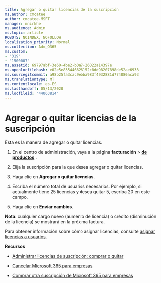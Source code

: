 ```yaml
---
title: Agregar o quitar licencias de la suscripción
ms.author: cmcatee
author: cmcatee-MSFT
manager: mnirkhe
ms.audience: Admin
ms.topic: article
ROBOTS: NOINDEX, NOFOLLOW
localization_priority: Normal
ms.collection: Adm_O365
ms.custom:
- "319"
- "1500007"
ms.assetid: 69797abf-3e60-4be2-b0a7-26022a14397e
ms.openlocfilehash: e02e5e835446626152c8dd98207898de52ae6933
ms.sourcegitcommit: a98b25fa3cac9ebba983f4932881d774880aca93
ms.translationtype: MT
ms.contentlocale: es-ES
ms.lasthandoff: 05/13/2020
ms.locfileid: "44063814"
---
```

# <a name="add-or-remove-licenses-for-your-subscription"></a>Agregar o quitar licencias de la suscripción

Esta es la manera de agregar o quitar licencias.
  
1. En el centro de administración, vaya a la página **facturación** \> **[de productos](https://go.microsoft.com/fwlink/p/?linkid=842054)** .

2. Elija la suscripción para la que desea agregar o quitar licencias.

3. Haga clic en **Agregar o quitar licencias**.

4. Escriba el número total de usuarios necesarios. Por ejemplo, si actualmente tiene 25 licencias y desea quitar 5, escriba 20 en este campo.

5. Haga clic en **Enviar cambios**.

**Nota**: cualquier cargo nuevo (aumento de licencia) o crédito (disminución de la licencia) se mostrará en la próxima factura.

Para obtener información sobre cómo asignar licencias, consulte [asignar licencias a usuarios](https://docs.microsoft.com/microsoft-365/admin/manage/assign-licenses-to-users).

**Recursos**
  
- [Administrar licencias de suscripción: comprar o quitar](https://docs.microsoft.com/microsoft-365/commerce/licenses/buy-licenses)

- [Cancelar Microsoft 365 para empresas](https://support.office.com/article/Cancel-Office-365-for-business-b1bc0bef-4608-4601-813a-cdd9f746709a)

- [Comprar otra suscripción de Microsoft 365 para empresas](https://support.office.com/article/Buy-another-Office-365-for-business-subscription-fab3b86c-3359-4042-8692-5d4dc7550b7c)
